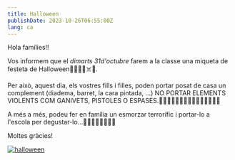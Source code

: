 ```yaml
---
title: Halloween
publishDate: 2023-10-26T06:55:00Z
lang: ca
---
```


Hola famílies!!

Vos informem que el _dimarts 31d'octubre_ farem a la classe una miqueta de festeta de Halloween🧛‍♂️🦇🎃☠️👻.

Per això, aquest dia, els vostres fills i filles, poden portar posat de casa un complement (diadema, barret, la cara pintada, ...)
NO PORTAR ELEMENTS VIOLENTS COM GANIVETS, PISTOLES O ESPASES.🧙‍♀️🧙🏾‍♂️🎃🧛‍♂️🧛🏻‍♀️🧟‍♀️🧟‍♂️

A més a més, podeu fer en família un esmorzar terrorífic i portar-lo a l'escola per degustar-lo...🧑🏼‍🍳👨🏽‍🍳😋😋

Moltes gràcies!

[![halloween](/images/halloween-01.webp)](/images/halloween-01.webp)
